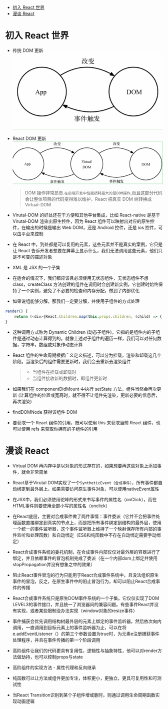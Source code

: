 - [初入 React 世界](#%E5%88%9D%E5%85%A5-react-%E4%B8%96%E7%95%8C)
- [漫谈 React](#%E6%BC%AB%E8%B0%88-react)

# 初入 React 世界

- 传统 DOM 更新
  ![](img/传统DOM.jpg)
- React DOM 更新
  ![](img/REACT-DOM.jpg)

  > DOM 操作非常昂贵.`在前端开发中性能损耗最大的是DOM操作`,而且这部分代码会让整体项目的代码变得难以维护，React 把真实 DOM 树转换成 Virtual-DOM

- Virutal-DOM 的好处还在于方便和其他平台集成，比如 React-native 是基于 Virutal-DOM 渲染出原生控件，因为 React 组件可以映射出对应的原生控件，在输出的时候是输出 Web DOM，还是 Android 控件，还是 ios 控件，可以由平台来控制

- 在 React 中，到处都是可以复用的元素，这些元素并不是真实的案例，它只是让 React 告诉开发者想要在屏幕上显示什么，我们无法调用这些元素，他们只是不可变的描述对象

- XML 是 JSX 的一个子集

- 在适合的情况下，我们都应该且必须使用无状态组件，无状态组件不想 class，createClass 方法创建的组件在调用时会创建新实例，它创建时始终保持了一个实例，避免了不必要的检查和内存分配，做到了内部优化

- 如果说组能够分解，那我们一定要分解，并使用子组件的方式处理

```javascript
render() {
    return (<div>{React.Children.map(this.props.children, (child) => { ... })</div>})
}
```

- 这种调用方式称为 Dynamic Children (动态子组件)。它指的是组件内的子组件是通过动态计算得到的。就像上述对子组件的遍历一样，我们可以对任何数据，字符串，数组或对象作动态计算

- React 组件的生命周期根据广义定义描述，可以分为挂载，渲染和卸载这几个阶段。当渲染后的组件需要更新时，我们会去重新去渲染组件

  > - 当组件在挂载或卸载时
  > - 当组件接收新的数据时，即组件更新时

- 如果我们在 componentDidMount 中执行 setState 方法，组件当然会再次更新 (计算组件的位置或宽高时，就不得不让组件先渲染，更新必要的信息后，再次渲染)

- findDOMNode 获得该组件 DOM

- 要获取一个 React 组件的引用，既可以使用 this 来获取当前 React 组件，也可以使用 refs 来获取你拥有的子组件的引用

# 漫谈 React
+ Virtual DOM 再内存中是以对象的形式存在的，如果想要再这些对象上添加事件，就会非常简单

+ React基于Virutal DOM实现了一个`SyntheticEvent（合成事件）`，所有事件都自动绑定到最外层上。如果需要访问原生事件对象，可以使用nativeEvent属性

+ 在JSX中，我们必须使用驼峰的形式来书写事件的属性名（onClick），而在HTML事件则要使用全部小写的属性名（onclick）

+ 在React底层，主要对合成事件做了两件事情：事件委派（它并不会把事件处理函数直接绑定到真实的节点上，而是把所有事件绑定到结构的最外层，使用一个统一的事件监听器，这个事件监听器上维持了一个映射保存所有内部的事件监听和处理函数）和自动绑定（ES6和纯函数中不存在自动绑定需要手动绑定）

+ React合成事件系统的委托机制，在合成事件内部仅仅对最外层的容器进行了绑定，并且依赖事件的冒泡机制完成了委派（在一个内部dom上绑定并使用stopPropagation并没有想象之中的效果）

+ 阻止React事件冒泡的行为只能用于React合成事件系统中，且没法组织原生事件的冒泡，反之，在原生事件中的阻止冒泡行为，却可以阻止React合成事件的传播

+ React合成事件系统只是原生DOM事件系统的一个子集。它仅仅实现了DOM LEVEL3的事件接口，并且统一了浏览器间的兼容问题。有些事件React并没有实现，或者某些限制没办法实现（window对象的resize事件）

+ 事件捕获会优先调用结构树最外层的元素上绑定的事件监听器，然后依次向内调用，一直调用到目标元素上的事件监听器为止，可以在将e.addEventListener（）的第三个参数设置为true时，为元素e注册捕获事件处理程序，并且在事件传播的第一个阶段调用

+ 高阶组件让我们的代码更具有复用性，逻辑性与抽象特性，他可以对render方法做劫持，也可以控制props与state

+ 高阶组件的实现方法 - 属性代理和反向继承

+ 纯函数可以让方法或组件更加专注，体积更小，更独立，更具可复用性和可测试性

+ 当React Transition识别到某个子组件增或删时，则通过调用生命周期函数实现动画逻辑
